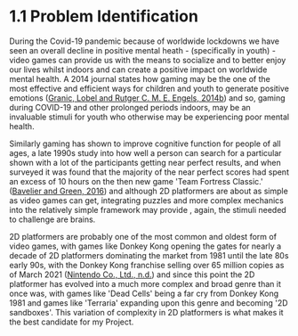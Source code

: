 # 1.1 Problem Identification

During the Covid-19 pandemic because of worldwide lockdowns we have seen an overall decline in positive mental heath - (specifically in youth) - video games can provide us with the means to socialize and to better enjoy our lives whilst indoors and can create a positive impact on worldwide mental health. A 2014 journal states how gaming may be the one of the most effective and efficient ways for children and youth to generate positive emotions ([Granic, Lobel and Rutger C. M. E. Engels, 2014b](../reference-list.md)) and so, gaming during COVID-19 and other prolonged periods indoors, may be an invaluable stimuli for youth who otherwise may be experiencing poor mental health.

Similarly gaming has shown to improve cognitive function for people of all ages, a late 1990s study into how well a person can search for a particular shown with a lot of the participants getting near perfect results, and when surveyed it was found that the majority of the near perfect scores had spent an excess of 10 hours on the then new game 'Team Fortress Classic.' ([Bavelier and Green, 2016](../reference-list.md)) and although 2D platformers are about as simple as video games can get, integrating puzzles and more complex mechanics into the relatively simple framework may provide , again, the  stimuli needed to challenge are brains.&#x20;

2D platformers are probably one of the most common and oldest form of video games, with games like Donkey Kong opening the gates for nearly a decade of 2D platformers dominating the market from 1981 until the late 80s early 90s, with the Donkey Kong franchise selling over 65 million copies as of March 2021 ([Nintendo Co., Ltd., n.d.](../reference-list.md)) and since this point the 2D platformer has evolved into a much more complex and broad genre than it once was, with games like 'Dead Cells' being a far cry from Donkey Kong 1981 and games like 'Terraria' expanding upon this genre and becoming '2D sandboxes'. This variation of complexity in 2D platformers is what makes it the best candidate for my Project.



&#x20;
